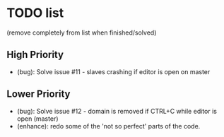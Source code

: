# TODO list
(remove completely from list when finished/solved)

## High Priority
* (bug): Solve issue #11 - slaves crashing if editor is open on master

## Lower Priority
* (bug): Solve issue #12 - domain is removed if CTRL+C while editor is open (master)
* (enhance): redo some of the 'not so perfect' parts of the code.

